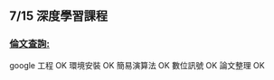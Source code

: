 ## 7/15 深度學習課程
### [倫文查詢:](https://arxiv.org/search/?query=ANN&searchtype=all&source=header)  
google 工程    OK
環境安裝       OK
簡易演算法     OK
數位訊號       OK
論文整理       OK

